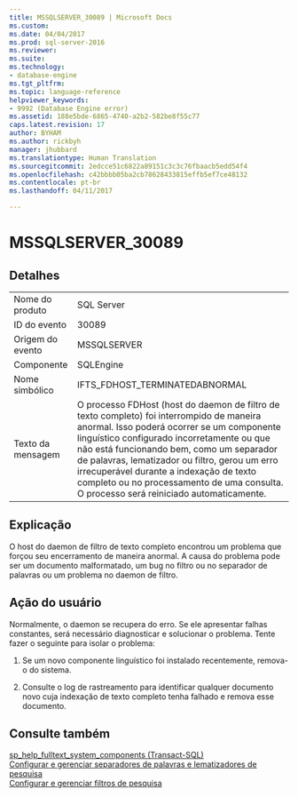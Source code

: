 ```yaml
---
title: MSSQLSERVER_30089 | Microsoft Docs
ms.custom: 
ms.date: 04/04/2017
ms.prod: sql-server-2016
ms.reviewer: 
ms.suite: 
ms.technology:
- database-engine
ms.tgt_pltfrm: 
ms.topic: language-reference
helpviewer_keywords:
- 9992 (Database Engine error)
ms.assetid: 188e5bde-6865-4740-a2b2-582be8f55c77
caps.latest.revision: 17
author: BYHAM
ms.author: rickbyh
manager: jhubbard
ms.translationtype: Human Translation
ms.sourcegitcommit: 2edcce51c6822a89151c3c3c76fbaacb5edd54f4
ms.openlocfilehash: c42bbbb05ba2cb78628433815effb5ef7ce48132
ms.contentlocale: pt-br
ms.lasthandoff: 04/11/2017

---
```

# <a name="mssqlserver30089"></a>MSSQLSERVER_30089
  
## <a name="details"></a>Detalhes  
  
|||  
|-|-|  
|Nome do produto|SQL Server|  
|ID do evento|30089|  
|Origem do evento|MSSQLSERVER|  
|Componente|SQLEngine|  
|Nome simbólico|IFTS_FDHOST_TERMINATEDABNORMAL|  
|Texto da mensagem|O processo FDHost (host do daemon de filtro de texto completo) foi interrompido de maneira anormal. Isso poderá ocorrer se um componente linguístico configurado incorretamente ou que não está funcionando bem, como um separador de palavras, lematizador ou filtro, gerou um erro irrecuperável durante a indexação de texto completo ou no processamento de uma consulta. O processo será reiniciado automaticamente.|  
  
## <a name="explanation"></a>Explicação  
O host do daemon de filtro de texto completo encontrou um problema que forçou seu encerramento de maneira anormal. A causa do problema pode ser um documento malformatado, um bug no filtro ou no separador de palavras ou um problema no daemon de filtro.  
  
## <a name="user-action"></a>Ação do usuário  
Normalmente, o daemon se recupera do erro. Se ele apresentar falhas constantes, será necessário diagnosticar e solucionar o problema. Tente fazer o seguinte para isolar o problema:  
  
1.  Se um novo componente linguístico foi instalado recentemente, remova-o do sistema.  
  
2.  Consulte o log de rastreamento para identificar qualquer documento novo cuja indexação de texto completo tenha falhado e remova esse documento.  
  
## <a name="see-also"></a>Consulte também  
[sp_help_fulltext_system_components &#40;Transact-SQL&#41;](~/relational-databases/system-stored-procedures/sp-help-fulltext-system-components-transact-sql.md)  
[Configurar e gerenciar separadores de palavras e lematizadores de pesquisa](~/relational-databases/search/configure-and-manage-word-breakers-and-stemmers-for-search.md)  
[Configurar e gerenciar filtros de pesquisa](~/relational-databases/search/configure-and-manage-filters-for-search.md)  
  

